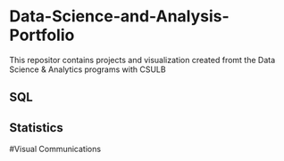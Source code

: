 # Data-Science-and-Analysis-Portfolio
This repositor contains projects and visualization created fromt the Data Science & Analytics programs with CSULB
## SQL
## Statistics
#Visual Communications
